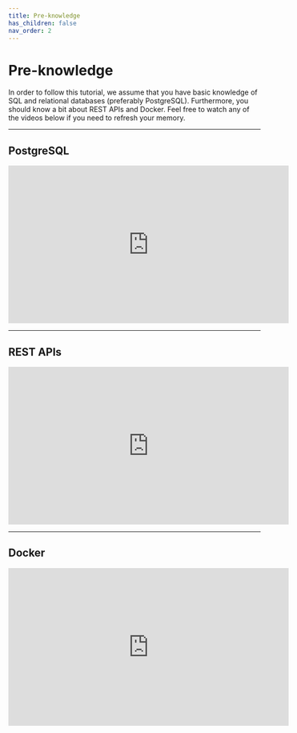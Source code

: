 ```yaml
---
title: Pre-knowledge
has_children: false
nav_order: 2
---
```


# Pre-knowledge
In order to follow this tutorial, we assume that you have basic knowledge of SQL and relational databases (preferably PostgreSQL). Furthermore, you should know a bit about REST APIs and Docker. Feel free to watch any of the videos below if you need to refresh your memory.

---

## PostgreSQL
<iframe width="560" height="315" src="https://www.youtube-nocookie.com/embed/qw--VYLpxG4" frameborder="0" allow="accelerometer; autoplay; clipboard-write; encrypted-media; gyroscope; picture-in-picture" allowfullscreen></iframe>

---

## REST APIs
<iframe width="560" height="315" src="https://www.youtube-nocookie.com/embed/7YcW25PHnAA" frameborder="0" allow="accelerometer; autoplay; clipboard-write; encrypted-media; gyroscope; picture-in-picture" allowfullscreen></iframe>

---

## Docker
<iframe width="560" height="315" src="https://www.youtube-nocookie.com/embed/_dfLOzuIg2o" frameborder="0" allow="accelerometer; autoplay; clipboard-write; encrypted-media; gyroscope; picture-in-picture" allowfullscreen></iframe>